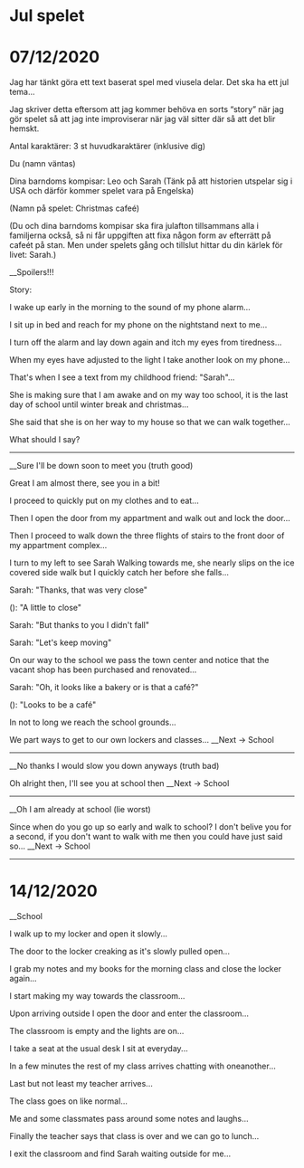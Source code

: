 # Jul spelet

# 07/12/2020
 
Jag har tänkt göra ett text baserat spel med viusela delar. Det ska ha ett jul tema...

Jag skriver detta eftersom att jag kommer behöva en sorts “story” när jag gör spelet så att jag inte improviserar när jag väl sitter där så att det blir hemskt.

Antal karaktärer:
3 st huvudkaraktärer (inklusive dig)

Du (namn väntas)

Dina barndoms kompisar: Leo och Sarah (Tänk på att historien utspelar sig i USA och därför kommer spelet vara på Engelska)

(Namn på spelet: Christmas cafeé)

(Du och dina barndoms kompisar ska fira julafton tillsammans alla i familjerna också, så ni får uppgiften att fixa någon form av efterrätt på cafeét på stan. Men under spelets gång och tillslut hittar du din kärlek för livet: Sarah.)

__Spoilers!!!

Story:

I wake up early in the morning to the sound of my phone alarm...

I sit up in bed and reach for my phone on the nightstand next to me...

I turn off the alarm and lay down again and itch my eyes from tiredness...

When my eyes have adjusted to the light I take another look on my phone...

That's when I see a text from my childhood friend: "Sarah"...

She is making sure that I am awake and on my way too school, it is the last day of school until winter break and christmas...

She said that she is on her way to my house so that we can walk together...

What should I say?

______________________________________________________

__Sure I'll be down soon to meet you (truth good)

Great I am almost there, see you in a bit!

I proceed to quickly put on my clothes and to eat...

Then I open the door from my appartment and walk out and lock the door...

Then I proceed to walk down the three flights of stairs to the front door of my appartment complex...

I turn to my left to see Sarah Walking towards me, she nearly slips on the ice covered side walk but I quickly catch her before she falls...

Sarah: "Thanks, that was very close"

(): "A little to close"

Sarah: "But thanks to you I didn't fall"

Sarah: "Let's keep moving"

On our way to the school we pass the town center and notice that the vacant shop has been purchased and renovated...

Sarah: "Oh, it looks like a bakery or is that a café?"

(): "Looks to be a café"

In not to long we reach the school grounds...

We part ways to get to our own lockers and classes...
__Next -> School

______________________________________________________

__No thanks I would slow you down anyways (truth bad)

Oh alright then, I'll see you at school then
__Next -> School

______________________________________________________

__Oh I am already at school (lie worst)

Since when do you go up so early and walk to school? I don't belive you for a second, if you don't want to walk with me then you could have just said so...
__Next -> School

------------------------------------------------------------------------------------------------------------------------------------------------

# 14/12/2020

__School

I walk up to my locker and open it slowly...

The door to the locker creaking as it's slowly pulled open...

I grab my notes and my books for the morning class and close the locker again...

I start making my way towards the classroom...

Upon arriving outside I open the door and enter the classroom...

The classroom is empty and the lights are on...

I take a seat at the usual desk I sit at everyday...

In a few minutes the rest of my class arrives chatting with oneanother...

Last but not least my teacher arrives...

The class goes on like normal...

Me and some classmates pass around some notes and laughs...

Finally the teacher says that class is over and we can go to lunch...

I exit the classroom and find Sarah waiting outside for me...
